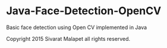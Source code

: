 # Java-Face-Detection-OpenCV
Basic face detection using Open CV implemented in Java

Copyright 2015 Sivarat Malapet all rights reserved.
